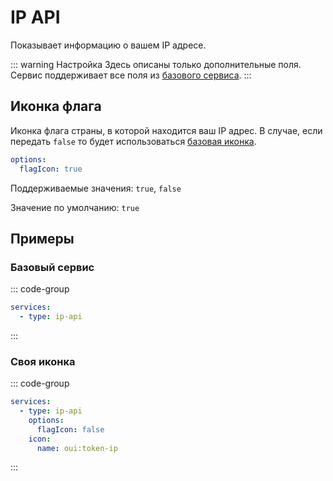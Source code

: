 # IP API <in-version value="0.8.0" />

<preview-service name="ip-api" />

Показывает информацию о вашем IP адресе.

::: warning Настройка
Здесь описаны только дополнительные поля. Сервис поддерживает все поля из [базового сервиса](base.md).
:::

## Иконка флага

Иконка флага страны, в которой находится ваш IP адрес. В случае, если передать `false` то будет использоваться [базовая иконка](base.md#иконка).

```yaml
options:
  flagIcon: true
```

Поддерживаемые значения: `true`, `false`

Значение по умолчанию: `true`

## Примеры

### Базовый сервис

::: code-group
```yaml [config.yml]
services:
  - type: ip-api
```
:::

### Своя иконка

::: code-group
```yaml [config.yml]
services:
  - type: ip-api
    options:
      flagIcon: false
    icon:
      name: oui:token-ip
```
:::
